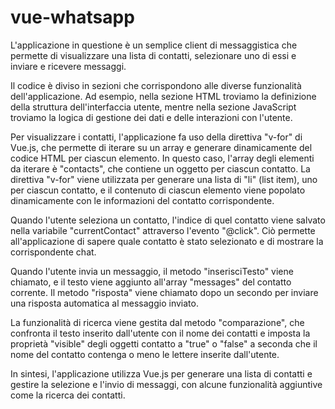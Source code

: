 # vue-whatsapp

<!-- --------- -->

L'applicazione in questione è un semplice client di messaggistica che permette di visualizzare una lista di contatti, selezionare uno di essi e inviare e ricevere messaggi.

Il codice è diviso in sezioni che corrispondono alle diverse funzionalità dell'applicazione. Ad esempio, nella sezione HTML troviamo la definizione della struttura dell'interfaccia utente, mentre nella sezione JavaScript troviamo la logica di gestione dei dati e delle interazioni con l'utente.

Per visualizzare i contatti, l'applicazione fa uso della direttiva "v-for" di Vue.js, che permette di iterare su un array e generare dinamicamente del codice HTML per ciascun elemento. In questo caso, l'array degli elementi da iterare è "contacts", che contiene un oggetto per ciascun contatto. La direttiva "v-for" viene utilizzata per generare una lista di "li" (list item), uno per ciascun contatto, e il contenuto di ciascun elemento viene popolato dinamicamente con le informazioni del contatto corrispondente.

Quando l'utente seleziona un contatto, l'indice di quel contatto viene salvato nella variabile "currentContact" attraverso l'evento "@click". Ciò permette all'applicazione di sapere quale contatto è stato selezionato e di mostrare la corrispondente chat.

Quando l'utente invia un messaggio, il metodo "inserisciTesto" viene chiamato, e il testo viene aggiunto all'array "messages" del contatto corrente. Il metodo "risposta" viene chiamato dopo un secondo per inviare una risposta automatica al messaggio inviato.

La funzionalità di ricerca viene gestita dal metodo "comparazione", che confronta il testo inserito dall'utente con il nome dei contatti e imposta la proprietà "visible" degli oggetti contatto a "true" o "false" a seconda che il nome del contatto contenga o meno le lettere inserite dall'utente.

In sintesi, l'applicazione utilizza Vue.js per generare una lista di contatti e gestire la selezione e l'invio di messaggi, con alcune funzionalità aggiuntive come la ricerca dei contatti.
